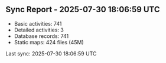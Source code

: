 ## Sync Report - 2025-07-30 18:06:59 UTC

- Basic activities: 741
- Detailed activities: 3
- Database records: 741
- Static maps: 424 files (45M)

Last sync: 2025-07-30 18:06:59 UTC
